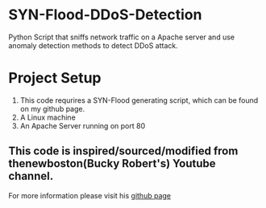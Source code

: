 # SYN-Flood-DDoS-Detection
Python Script that sniffs network traffic on a Apache server and use anomaly detection methods to detect DDoS attack. 

# Project Setup
1. This code requrires a SYN-Flood generating script, which can be found on my github page.
2. A Linux machine
3. An Apache Server running on port 80

## This code is inspired/sourced/modified from thenewboston(Bucky Robert's) Youtube channel.
For more information please visit his [github page](https://github.com/buckyroberts)
